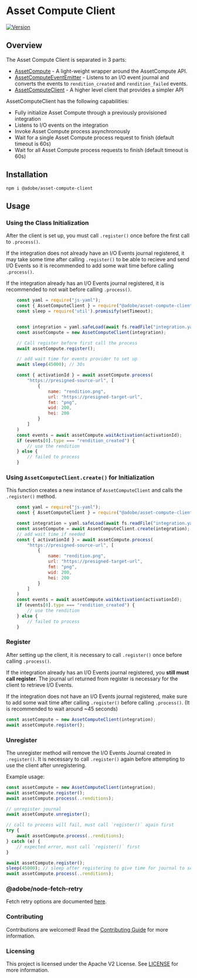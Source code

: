 # Asset Compute Client

[![Version](https://img.shields.io/npm/v/@adobe/asset-compute-client.svg)](https://npmjs.org/package/@adobe/asset-compute-client)

## Overview
The Asset Compute Client is separated in 3 parts:

- [AssetCompute](lib/assetcompute.js) - A light-weight wrapper around the AssetCompute API.
- [AssetComputeEventEmitter](lib/eventemitter.js) - Listens to an I/O event journal and converts the events to `rendition_created` and `rendition_failed` events.
- [AssetComputeClient](lib/client.js) - A higher level client that provides a simpler API

AssetComputeClient has the following capabilities:

- Fully initialize Asset Compute through a previously provisioned integration
- Listens to I/O events on the integration
- Invoke Asset Compute process asynchronously
- Wait for a single Asset Compute process request to finish (default timeout is 60s)
- Wait for all Asset Compute process requests to finish (default timeout is 60s)

## Installation

```
npm i @adobe/asset-compute-client
```

## Usage

### Using the Class Initialization
After the client is set up, you must call `.register()` once before the first call to `.process()`.

If the integration does not already have an I/O Events journal registered, it may take some time after calling `.register()` to be able to recieve and send I/O Events so it is recommended to add some wait time before calling `.process()`.

If the integration already has an I/O Events journal registered, it is recommended to not wait before calling `.process()`.
```javascript
    const yaml = require("js-yaml");
    const { AssetComputeClient } = require("@adobe/asset-compute-client");
    const sleep = require('util').promisify(setTimeout);


    const integration = yaml.safeLoad(await fs.readFile("integration.yaml", "utf-8"));
    const assetCompute = new AssetComputeClient(integration);

    // Call register before first call the process
    await assetCompute.register();

    // add wait time for events provider to set up
    await sleep(45000); // 30s

    const { activationId } = await assetCompute.process(
        "https://presigned-source-url", [
            {
                name: "rendition.png",
                url: "https://presigned-target-url",
                fmt: "png",
                wid: 200,
                hei: 200
            }
        ]
    )
    const events = await assetCompute.waitActivation(activationId);
    if (events[0].type === "rendition_created") {
        // use the rendition
    } else {
        // failed to process
    }
```

### Using `AssetComputeClient.create()` for Initialization

This function creates a new instance of `AssetComputeClient` and calls the `.register()` method.
```javascript
    const yaml = require("js-yaml");
    const { AssetComputeClient } = require("@adobe/asset-compute-client");

    const integration = yaml.safeLoad(await fs.readFile("integration.yaml", "utf-8"));
    const assetCompute = await AssetComputeClient.create(integration);
    // add wait time if needed
    const { activationId } = await assetCompute.process(
        "https://presigned-source-url", [
            {
                name: "rendition.png",
                url: "https://presigned-target-url",
                fmt: "png",
                wid: 200,
                hei: 200
            }
        ]
    )
    const events = await assetCompute.waitActivation(activationId);
    if (events[0].type === "rendition_created") {
        // use the rendition
    } else {
        // failed to process
    }
```

### Register
After setting up the client, it is necessary to call `.register()` once before calling `.process()`.

If the integration already has an I/O Events journal registered, you __still must call register__. The journal url returned from register is necessary for the client to retrieve I/O Events.

If the integration does not have an I/O Events journal registered, make sure to add some wait time after calling `.register()` before calling `.process()`. (It is recommended to wait around ~45 seconds)
```js
const assetCompute = new AssetComputeClient(integration);
await assetCompute.register();
```

### Unregister
The unregister method will remove the I/O Events Journal created in `.register()`. It is necessary to call `.register()` again before attempting to use the client after unregistering.

Example usage:
```js
const assetCompute = new AssetComputeClient(integration);
await assetCompute.register();
await assetCompute.process(..renditions);

// unregister journal
await assetCompute.unregister();

// call to process will fail, must call `register()` again first
try {
    await assetCompute.process(..renditions);
} catch (e) {
    // expected error, must call `register()` first
}

await assetCompute.register();
sleep(45000); // sleep after registering to give time for journal to set up
await assetCompute.process(..renditions);
```

### @adobe/node-fetch-retry
Fetch retry options are documented [here](https://github.com/adobe/node-fetch-retry#optional-custom-parameters).


### Contributing
Contributions are welcomed! Read the [Contributing Guide](./.github/CONTRIBUTING.md) for more information.

### Licensing
This project is licensed under the Apache V2 License. See [LICENSE](LICENSE) for more information.
